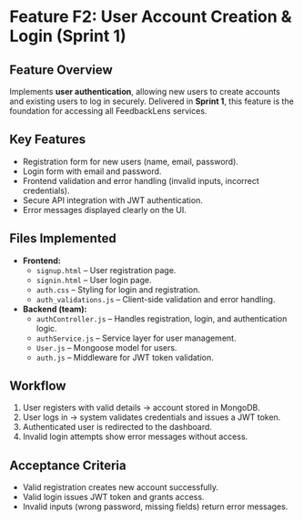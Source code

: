 # Feature F2: User Account Creation & Login (Sprint 1)

## Feature Overview
Implements **user authentication**, allowing new users to create accounts and existing users to log in securely. Delivered in **Sprint 1**, this feature is the foundation for accessing all FeedbackLens services.

## Key Features
- Registration form for new users (name, email, password).  
- Login form with email and password.  
- Frontend validation and error handling (invalid inputs, incorrect credentials).  
- Secure API integration with JWT authentication.  
- Error messages displayed clearly on the UI.  

## Files Implemented
- **Frontend:**  
  - `signup.html` – User registration page.  
  - `signin.html` – User login page.  
  - `auth.css` – Styling for login and registration.  
  - `auth_validations.js` – Client-side validation and error handling.  
- **Backend (team):**  
  - `authController.js` – Handles registration, login, and authentication logic.  
  - `authService.js` – Service layer for user management.  
  - `User.js` – Mongoose model for users.  
  - `auth.js` – Middleware for JWT token validation.  

## Workflow
1. User registers with valid details → account stored in MongoDB.  
2. User logs in → system validates credentials and issues a JWT token.  
3. Authenticated user is redirected to the dashboard.  
4. Invalid login attempts show error messages without access.  

## Acceptance Criteria
- Valid registration creates new account successfully.  
- Valid login issues JWT token and grants access.  
- Invalid inputs (wrong password, missing fields) return error messages.  



